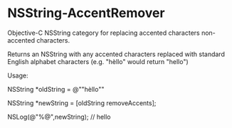 NSString-AccentRemover
======================

Objective-C NSString category for replacing accented characters non-accented characters.

Returns an NSString with any accented characters replaced with standard English alphabet characters (e.g. "hèllo" would return "hello")

Usage:

NSString *oldString = @""hèllo""

NSString *newString = [oldString removeAccents];

NSLog(@"%@",newString); // hello